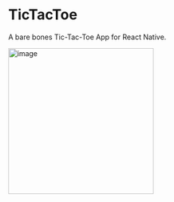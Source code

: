 # TicTacToe

A bare bones Tic-Tac-Toe App for React Native.

<img width="291" alt="image" src="https://github.com/user-attachments/assets/8ac78afe-eeae-414b-810b-ac7c4a412312">
